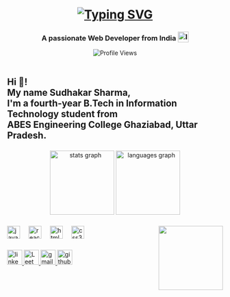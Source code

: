 <h1 align='center'>
  <a href="https://git.io/typing-svg"><img src="https://readme-typing-svg.demolab.com?font=Fira+Code&pause=1000&width=500&lines=Hey%2C+I'm+Sudhakar+Sharma.+You+are+Welcome!" alt="Typing SVG" /></a>
</h1>

<h3 align='center'>
  A passionate Web Developer from India <img style="vertical-align: sub" src="https://static.vecteezy.com/system/resources/previews/011/571/519/original/circle-flag-of-india-free-png.png" alt="India Flag" width="25" />
</h3>

<div align='center'>
  <img src="https://komarev.com/ghpvc/?username=sudhakarsharma07&color=blue" alt="Profile Views" />
</div>
<br/>


###
<h2 align="left">Hi 👋! <br>My name Sudhakar Sharma, <br> I'm a fourth-year B.Tech in Information Technology student from <br>ABES Engineering College Ghaziabad, Uttar Pradesh.</h2>


###

<div align="center">
  <img src="https://github-readme-stats.vercel.app/api?username=sudhakarsharma07&show_icons=true&theme=radical" height="150" alt="stats graph"  />
  <img src="https://github-readme-stats.vercel.app/api/top-langs/?username=sudhakarsharma07&layout=compact" height="150" alt="languages graph"  />
</div>

###

<img align="right" height="150" src="https://i.giphy.com/media/v1.Y2lkPTc5MGI3NjExcG9pMm5wZmx4M3I0cnpieW5kcHp3bDBkeXB2djAwcWxuOGh2MzEyYSZlcD12MV9pbnRlcm5hbF9naWZfYnlfaWQmY3Q9Zw/L1R1tvI9svkIWwpVYr/giphy.gif"  />



###

<div align="left">
  <img src="https://cdn.jsdelivr.net/gh/devicons/devicon/icons/javascript/javascript-original.svg" height="30" alt="javascript logo"  />
  <img width="12" />
  <img src="https://cdn.jsdelivr.net/gh/devicons/devicon/icons/react/react-original.svg" height="30" alt="react logo"  />
  <img width="12" />
  <img src="https://cdn.jsdelivr.net/gh/devicons/devicon/icons/html5/html5-original.svg" height="30" alt="html5 logo"  />
  <img width="12" />
  <img src="https://cdn.jsdelivr.net/gh/devicons/devicon/icons/css3/css3-original.svg" height="30" alt="css3 logo"  />
  <img width="12" />
</div>

###

<div align="left">
  <a href="http://www.linkedin.com/in/sudhakar-sharma-075619231" target="_blank">
    <img src="https://img.shields.io/static/v1?message=LinkedIn&logo=linkedin&label=&color=0077B5&logoColor=white&labelColor=&style=for-the-badge" height="35" alt="linkedin logo"  />
  </a>
  <a href="https://leetcode.com/sudhakarsharma/" target="_blank">
    <img src="https://img.shields.io/badge/LeetCode-000000?style=for-the-badge&logo=LeetCode&logoColor=yellow" height="35" alt="LeetCode logo" />
</a>
  <a href="mailto:sudhakar881032@gmail.com" target="_blank">
    <img src="https://img.shields.io/static/v1?message=Gmail&logo=gmail&label=&color=D14836&logoColor=white&labelColor=&style=for-the-badge" height="35" alt="gmail logo"  />
  </a>
  <a href="https://github.com/sudhakarsharma07" target="_blank">
    <img src="https://img.shields.io/static/v1?message=GitHub&logo=github&label=&color=181717&logoColor=white&labelColor=&style=for-the-badge" height="35" alt="github logo"  />
  </a>
</div>

###

<br clear="both">
